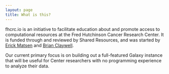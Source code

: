 ```yaml
---
layout: page
title: What is this?
---
```


fhcrc.io is an initiative to facilitate education about and promote access to computational resources at the Fred Hutchinson Cancer Research Center. It is funded through and reviewed by Shared Resources, and was started by [Erick Matsen](http://matsen.fhcrc.org/) and [Brian Claywell](https://github.com/bcclaywell).

Our current primary focus is on building out a full-featured Galaxy instance that will be useful for Center researchers with no programming experience to analyze their data.
